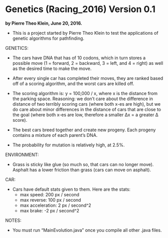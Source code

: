# Genetics (Racing_2016) Version 0.1
**by Pierre Theo Klein, June 20, 2016.**

- This is a project started by Pierre Theo Klein to test the applications of genetic algorithms for pathfinding. 


GENETICS:

- The cars have DNA that has of 10 codons, which in turn stores a possible move (1 = forward, 2 = backward, 3 = left, and 4 = right) as well as the desired time to make the move. 

- After every single car has completed their moves, they are ranked based off of a scoring algorithm, and the worst cars are killed off. 

- The scoring algorithm is: y = 100,000 / x, where x is the distance from the parking space. Reasoning: we don’t care about the difference in distance of two terribly scoring cars (where both x-es are high), but we do care about minor differences in the distance of cars that are close to the goal (where both x-es are low, therefore a smaller ∆x = a greater ∆ score).

- The best cars breed together and create new progeny. Each progeny contains a mixture of each parent’s DNA. 

- The probability for mutation is relatively high, at 2.5%. 

ENVIRONMENT:

- Grass is sticky like glue (so much so, that cars can no longer move). Asphalt has a lower friction than grass (cars can move on asphalt). 

CAR:

- Cars have default stats given to them. Here are the stats:
	- max speed: 200 px / second
	- max reverse: 100 px / second
	- max acceleration: 2 px / second^2
	- max brake: -2 px / second^2
 
NOTES:
- You must run “MainEvolution.java” once you compile all other .java files.
